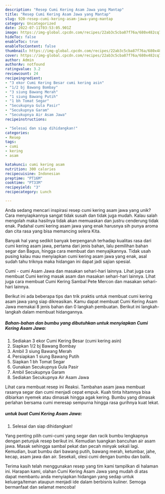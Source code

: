```yaml
---
description: "Resep Cumi Kering Asam Jawa yang Mantap"
title: "Resep Cumi Kering Asam Jawa yang Mantap"
slug: 920-resep-cumi-kering-asam-jawa-yang-mantap
category: Uncategorized
date: 2022-07-11T03:53:05.901Z
image: https://img-global.cpcdn.com/recipes/22ab3c5cba87f76a/680x482cq70/cumi-kering-asam-jawa-foto-resep-utama.jpg
hideToc: false
enableToc: true
enableTocContent: false
thumbnail: https://img-global.cpcdn.com/recipes/22ab3c5cba87f76a/680x482cq70/cumi-kering-asam-jawa-foto-resep-utama.jpg
cover: https://img-global.cpcdn.com/recipes/22ab3c5cba87f76a/680x482cq70/cumi-kering-asam-jawa-foto-resep-utama.jpg
author: Admin
authorAv: notfound
ratingvalue: 3.2
reviewcount: 24
recipeingredient:
- "3 ekor Cumi Kering Besar cumi kering asin"
- "1/2 bj Bawang Bombay"
- "3 siung Bawang Merah"
- "1 siung Bawang Putih"
- "1 bh Tomat Segar"
- "Secukupnya Gula Pasir"
- "Secukupnya Garam"
- "Secukupnya Air Asam Jawa"
recipeinstructions:

- "Selesai dan siap dihidangkan!"
categories:
- Resep
tags:
- cumi
- kering
- asam

katakunci: cumi kering asam 
nutrition: 300 calories
recipecuisine: Indonesian
preptime: "PT16M"
cooktime: "PT33M"
recipeyield: "3"
recipecategory: Lunch

---
```





Anda sedang mencari inspirasi resep cumi kering asam jawa yang unik? Cara menyiapkannya sangat tidak susah dan tidak juga mudah. Kalau salah mengolah maka hasilnya tidak akan memuaskan dan justru cenderung tidak enak. Padahal cumi kering asam jawa yang enak harusnya sih punya aroma dan cita rasa yang bisa memancing selera Kita.





Banyak hal yang sedikit banyak berpengaruh terhadap kualitas rasa dari cumi kering asam jawa, pertama dari jenis bahan, lalu pemilihan bahan segar dan Bagus, hingga cara membuat dan menyajikannya. Tidak usah pusing kalau mau menyiapkan cumi kering asam jawa yang enak,      asal sudah tahu triknya maka hidangan ini dapat jadi sajian spesial.














Cumi - cumi Asam Jawa dan masakan sehari-hari lainnya. Lihat juga cara membuat Cumi kering masak asam dan masakan sehari-hari lainnya. Lihat juga cara membuat Cumi Kering Sambal Pete Mercon dan masakan sehari-hari lainnya.






Berikut ini ada beberapa tips dan trik praktis untuk membuat cumi kering asam jawa yang siap dikreasikan. Kamu dapat membuat Cumi Kering Asam Jawa memakai 8 jenis bahan dan 0 langkah pembuatan. Berikut ini langkah-langkah dalam membuat hidangannya.

<!--inarticleads1-->

##### Bahan-bahan dan bumbu yang dibutuhkan untuk menyiapkan Cumi Kering Asam Jawa:

1. Sediakan 3 ekor Cumi Kering Besar (cumi kering asin)
1. Siapkan 1/2 bj Bawang Bombay
1. Ambil 3 siung Bawang Merah
1. Persiapkan 1 siung Bawang Putih
1. Siapkan 1 bh Tomat Segar
1. Gunakan Secukupnya Gula Pasir
1. Ambil Secukupnya Garam
1. Sediakan Secukupnya Air Asam Jawa


Lihat cara membuat resep ini Reaksi. Tambahan asam jawa membuat rasanya segar dan cumi menjadi cepat empuk. Kuah tinta hitamnya bisa dibiarkan nyemek atau dimasak hingga agak kering. Bumbu yang dimasak perlahan bersama cumi meresap sempurna hingga rasa gurihnya kuat lekat. 

<!--inarticleads2-->

#####  untuk buat Cumi Kering Asam Jawa:


1. Selesai dan siap dihidangkan!

Yang penting pilih cumi-cumi yang segar dan racik bumbu lengkapnya dengan petunjuk resep berikut ini. Kemudian tuangkan bancuhan air asam jawa. Masak sehingga sambal pekat dan pecah minyak sekali lagi. Kemudian, buat bumbu dari bawang putih, bawang merah, ketumbar, jahe, kecap, asam jawa dan air. Sesekali, olesi cumi dengan bumbu dan balik. 

Terima kasih telah menggunakan resep yang tim kami tampilkan di halaman ini. Harapan kami, olahan Cumi Kering Asam Jawa yang mudah di atas dapat membantu anda menyiapkan hidangan yang sedap untuk keluarga/teman ataupun menjadi ide dalam berbisnis kuliner. Semoga bermanfaat dan selamat mencoba!

